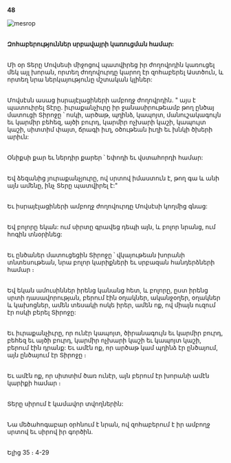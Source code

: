 **48**

![mesrop](https://volamar.ru/audio_video/foto/01/detbible/B108.BMP)

\
**Զոհաբերություններ սրբավայրի կառուցման համար:**

\
Մի օր Տերը Մովսեսի միջոցով պատվիրեց իր ժողովրդին կառուցել մեկ այլ խորան, որտեղ ժողովուրդը կարող էր զոհաբերել Աստծուն, և որտեղ նրա ներկայությունը մշտական կլիներ:

\
Մովսէսն ասաց իսրայէլացիների ամբողջ ժողովրդին. " այս է պատուիրել Տէրը. իւրաքանչիւրը իր ջանասիրութեամբ թող ընծայ մատուցի Տիրոջը ՝ ոսկի, արծաթ, պղինձ, կապոյտ, մանուշակագույն եւ կարմիր բեհեզ, այծի բուրդ, կարմիր ոչխարի կաշի, կապույտ կաշի, սիտտիմ փայտ, ճրագի իւղ, օծութեան իւղի եւ խնկի ծխերի արիւն:

\
Օնիքսի քար եւ ներդիր քարեր ՝ եփոդի եւ վստահորդի համար:

\
Եվ ձեզանից յուրաքանչյուրը, ով սրտով իմաստուն է, թող գա և անի այն ամենը, ինչ Տերը պատվիրել է:"

\
Եւ իսրայէլացիների ամբողջ ժողովուրդը Մովսէսի կողմից գնաց:

\
Եվ բոլորը եկան: ում սիրտը գրավեց դեպի այն, և բոլոր նրանց, ում հոգին տնօրինեց:

\
Եւ ընծաներ մատուցեցին Տիրոջը ՝ վկայութեան խորանի տնտեսութեան, նրա բոլոր կարիքների եւ սրբազան հանդերձների համար ։

\
Եվ եկան ամուսիններ իրենց կանանց հետ, և բոլորը, ըստ իրենց սրտի դասավորության, բերում էին օղակներ, ականջօղեր, օղակներ և կախոցներ, ամեն տեսակի ոսկե իրեր, ամեն ոք, ով միայն ուզում էր ոսկի բերել Տիրոջը:

\
Եւ իւրաքանչիւրը, որ ունէր կապոյտ, ծիրանագույն եւ կարմիր բուրդ, բեհեզ եւ այծի բուրդ, կարմիր ոչխարի կաշի եւ կապոյտ կաշի, բերում էին դրանք: Եւ ամէն ոք, որ արծաթ կամ պղինձ էր ընծայում, այն ընծայում էր Տիրոջը ։

\
Եւ ամէն ոք, որ սիտտիմ ծառ ունէր, այն բերում էր խորանի ամէն կարիքի համար ։

\
Տերը սիրում է կամավոր տվողներին:

\
Նա մեծահոգաբար օրհնում է նրան, ով զոհաբերում է իր ամբողջ սրտով եւ սիրով իր գործին.

\
Ելից 35 ։ 4-29
